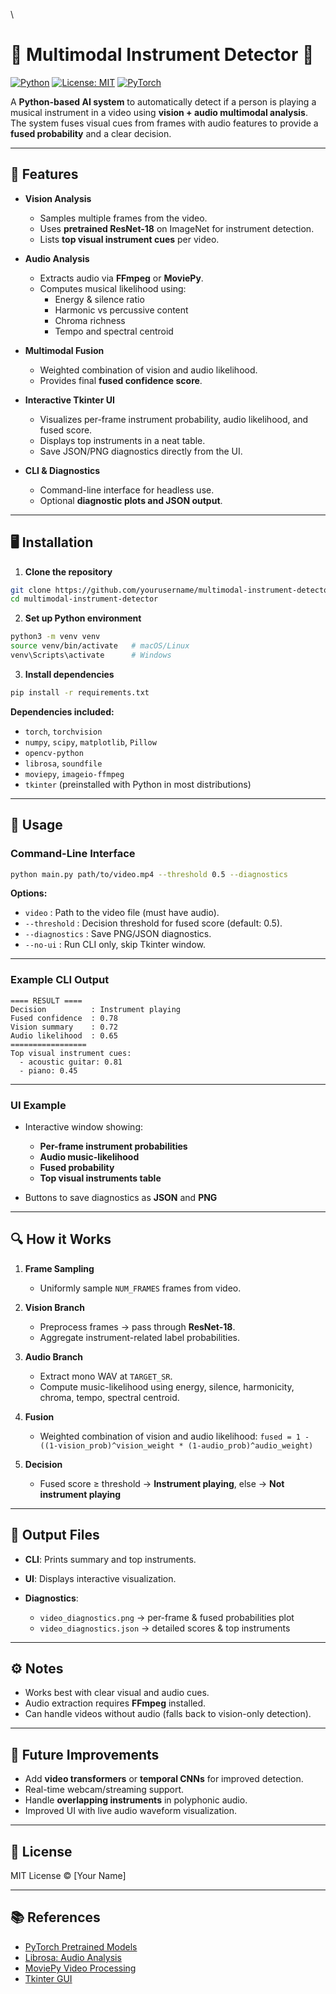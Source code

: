 \
# 🎵 Multimodal Instrument Detector 🎥

[![Python](https://img.shields.io/badge/python-3.10+-blue)](https://www.python.org/)
[![License: MIT](https://img.shields.io/badge/License-MIT-green)](LICENSE)
[![PyTorch](https://img.shields.io/badge/pytorch-%5E2.0-red)](https://pytorch.org/)

A **Python-based AI system** to automatically detect if a person is playing a musical instrument in a video using **vision + audio multimodal analysis**. The system fuses visual cues from frames with audio features to provide a **fused probability** and a clear decision.

---

## 🌟 Features

- **Vision Analysis**
  - Samples multiple frames from the video.
  - Uses **pretrained ResNet-18** on ImageNet for instrument detection.
  - Lists **top visual instrument cues** per video.

- **Audio Analysis**
  - Extracts audio via **FFmpeg** or **MoviePy**.
  - Computes musical likelihood using:
    - Energy & silence ratio
    - Harmonic vs percussive content
    - Chroma richness
    - Tempo and spectral centroid

- **Multimodal Fusion**
  - Weighted combination of vision and audio likelihood.
  - Provides final **fused confidence score**.

- **Interactive Tkinter UI**
  - Visualizes per-frame instrument probability, audio likelihood, and fused score.
  - Displays top instruments in a neat table.
  - Save JSON/PNG diagnostics directly from the UI.

- **CLI & Diagnostics**
  - Command-line interface for headless use.
  - Optional **diagnostic plots and JSON output**.

---

## 🖥️ Installation

1. **Clone the repository**

```bash
git clone https://github.com/yourusername/multimodal-instrument-detector.git
cd multimodal-instrument-detector
````

2. **Set up Python environment**

```bash
python3 -m venv venv
source venv/bin/activate   # macOS/Linux
venv\Scripts\activate      # Windows
```

3. **Install dependencies**

```bash
pip install -r requirements.txt
```

**Dependencies included:**

* `torch`, `torchvision`
* `numpy`, `scipy`, `matplotlib`, `Pillow`
* `opencv-python`
* `librosa`, `soundfile`
* `moviepy`, `imageio-ffmpeg`
* `tkinter` (preinstalled with Python in most distributions)

---

## 🚀 Usage

### Command-Line Interface

```bash
python main.py path/to/video.mp4 --threshold 0.5 --diagnostics
```

**Options:**

* `video` : Path to the video file (must have audio).
* `--threshold` : Decision threshold for fused score (default: 0.5).
* `--diagnostics` : Save PNG/JSON diagnostics.
* `--no-ui` : Run CLI only, skip Tkinter window.

---

### Example CLI Output

```
==== RESULT ====
Decision          : Instrument playing
Fused confidence  : 0.78
Vision summary    : 0.72
Audio likelihood  : 0.65
=================
Top visual instrument cues:
  - acoustic guitar: 0.81
  - piano: 0.45
```

---

### UI Example

* Interactive window showing:

  * **Per-frame instrument probabilities**
  * **Audio music-likelihood**
  * **Fused probability**
  * **Top visual instruments table**
* Buttons to save diagnostics as **JSON** and **PNG**

---

## 🔍 How it Works

1. **Frame Sampling**

   * Uniformly sample `NUM_FRAMES` frames from video.

2. **Vision Branch**

   * Preprocess frames → pass through **ResNet-18**.
   * Aggregate instrument-related label probabilities.

3. **Audio Branch**

   * Extract mono WAV at `TARGET_SR`.
   * Compute music-likelihood using energy, silence, harmonicity, chroma, tempo, spectral centroid.

4. **Fusion**

   * Weighted combination of vision and audio likelihood:
     `fused = 1 - ((1-vision_prob)^vision_weight * (1-audio_prob)^audio_weight)`

5. **Decision**

   * Fused score ≥ threshold → **Instrument playing**, else → **Not instrument playing**

---

## 📂 Output Files

* **CLI**: Prints summary and top instruments.
* **UI**: Displays interactive visualization.
* **Diagnostics**:

  * `video_diagnostics.png` → per-frame & fused probabilities plot
  * `video_diagnostics.json` → detailed scores & top instruments

---

## ⚙️ Notes

* Works best with clear visual and audio cues.
* Audio extraction requires **FFmpeg** installed.
* Can handle videos without audio (falls back to vision-only detection).

---

## 🔮 Future Improvements

* Add **video transformers** or **temporal CNNs** for improved detection.
* Real-time webcam/streaming support.
* Handle **overlapping instruments** in polyphonic audio.
* Improved UI with live audio waveform visualization.

---

## 📄 License

MIT License © [Your Name]

---

## 📚 References

* [PyTorch Pretrained Models](https://pytorch.org/vision/stable/models.html)
* [Librosa: Audio Analysis](https://librosa.org/)
* [MoviePy Video Processing](https://zulko.github.io/moviepy/)
* [Tkinter GUI](https://docs.python.org/3/library/tkinter.html)


